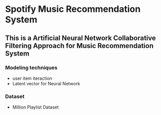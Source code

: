 # Spotify Music Recommendation System
## This is a Artificial Neural Network Collaborative Filtering Approach for Music Recommendation System

### Modeling techniques
- user item iteraction
- Latent vector for Neural Network

### Dataset
- Million Playlist Dataset
